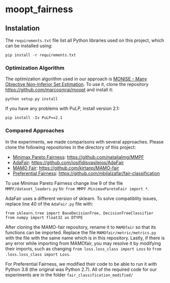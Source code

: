 # moopt_fairness


## Instalation

The `requirements.txt` file list all Python libraries used on this project, which can be installed using:

```
pip install -r requirements.txt
```

### Optimization Algorithm

The optimization algorithm used in our approach is [MONISE - Many Objective Non-Inferior Set Estimation](https://www.sciencedirect.com/science/article/abs/pii/S0377221719309282). To use it, clone the repository https://github.com/marcosmrai/moopt and install it:

```
python setup.py install 
```

If you have any problems with PuLP, install version 2.1:

```
pip install -Iv PuLP==2.1
```

### Compared Approaches

In the experiments, we made comparisons with several approaches. Please clone the following repositories in the directory of this project:

- [Minimax Pareto Fairness](http://proceedings.mlr.press/v119/martinez20a.html): https://github.com/natalialmg/MMPF
- [AdaFair](https://dl.acm.org/citation.cfm?id=3357974): https://github.com/iosifidisvasileios/AdaFair
- [MAMO Fair](https://auai.org/~w-auai/uai2021/pdf/uai2021.232.pdf): https://github.com/kirtanp/MAMO-fair
- [Preferential Fairness](https://arxiv.org/abs/1707.00010): https://github.com/mbilalzafar/fair-classification 

To use Minimax Pareto Fairness change line 9 of the file `MMPF/dataset_loaders.py` to: `from MMPF.MinimaxParetoFair import *`.

AdaFair uses a different version of sklearn. To solve compatiblity issues, replace line 40  of the `AdaFair.py` file with:

```
from sklearn.tree import BaseDecisionTree, DecisionTreeClassifier
from numpy import float32 as DTYPE
```

After cloning the MAMO-fair repository, rename it to `MAMOfair` so that its functions can be imported. Replace the file `MAMOfair/metric/metrics.py` with the file with the same name which is in this repository. Lastly, if there is any error while importing from MAMOfair, you may resolve it by modifying their imports, such as changing `from loss.loss_class import Loss` to `from .loss.loss_class import Loss`.

For Preferential Fairness, we modified their code to be able to run it with Python 3.8 (the original was Python 2.7). All of the required code for our experiments are in the folder `fair_classification_modified/`